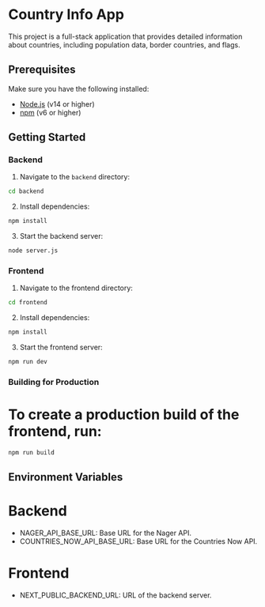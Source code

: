 # Country Info App

This project is a full-stack application that provides detailed information about countries, including population data, border countries, and flags.

## Prerequisites

Make sure you have the following installed:

- [Node.js](https://nodejs.org/) (v14 or higher)
- [npm](https://www.npmjs.com/) (v6 or higher)

## Getting Started

### Backend

1. Navigate to the `backend` directory:

```bash
cd backend
```

2. Install dependencies:

```bash
npm install
```

3. Start the backend server:

```bash
node server.js
```

### Frontend

1. Navigate to the frontend directory:

```bash
cd frontend
```

2. Install dependencies:

```bash
npm install
```

3. Start the frontend server:

```bash
npm run dev
```

### Building for Production

# To create a production build of the frontend, run:

```bash
npm run build
```

## Environment Variables

# Backend

- NAGER_API_BASE_URL: Base URL for the Nager API.
- COUNTRIES_NOW_API_BASE_URL: Base URL for the Countries Now API.

# Frontend

- NEXT_PUBLIC_BACKEND_URL: URL of the backend server.
